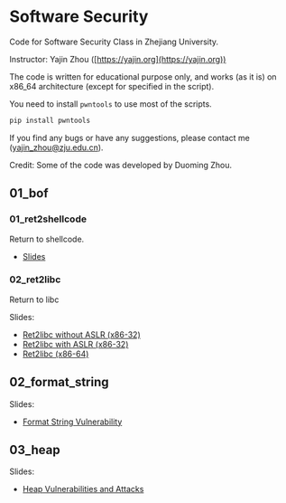 # Software Security

Code for Software Security Class in Zhejiang University.

Instructor: Yajin Zhou ([https://yajin.org](https://yajin.org))

The code is written for educational purpose only, and works (as it is) on x86_64 architecture (except for specified in the script).

You need to install `pwntools` to use most of the scripts.  

```bash
pip install pwntools
```

If you find any bugs or have any suggestions, please contact me (yajin_zhou@zju.edu.cn).

Credit: Some of the code was developed by Duoming Zhou.

## 01_bof

### 01_ret2shellcode

Return to shellcode.

* [Slides](https://gamma.app/docs/Buffer-Overflow-119br1p2pehzt1s) 


### 02_ret2libc

Return to libc

Slides: 
* [Ret2libc without ASLR (x86-32)](https://gamma.app/docs/02-ret2libc-without-aslr-32-iok8srglbbsiike)
* [Ret2libc with ASLR (x86-32)](https://gamma.app/docs/02-ret2libc-with-aslr-32-tkohpbg0ux0vv9w)
* [Ret2libc (x86-64)](https://gamma.app/docs/02-ret2libc-64-6i0ljpiwbqz09l5)

## 02_format_string
Slides:
* [Format String Vulnerability](https://gamma.app/docs/03-format-string-lajszdjnzlm6129)

## 03_heap
Slides:
* [Heap Vulnerabilities and Attacks](https://gamma.app/docs/04-Heap-v6wdbs1routnx3j)
